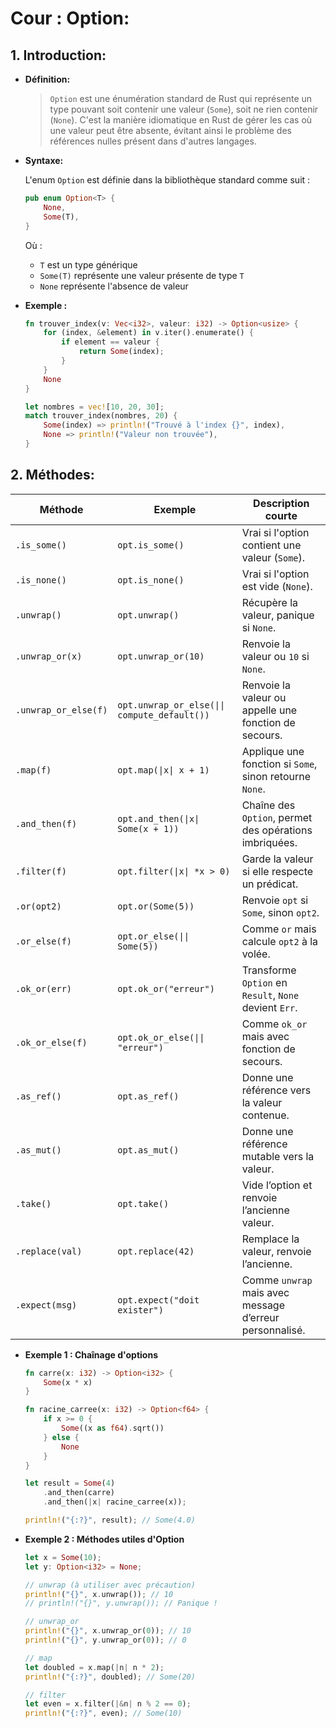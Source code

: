 # Cour : **Option:**

## 1. **Introduction:**

-   **Définition:**

    > `Option` est une énumération standard de Rust qui représente un type pouvant soit contenir une valeur (`Some`), soit ne rien contenir (`None`). C'est la manière idiomatique en Rust de gérer les cas où une valeur peut être absente, évitant ainsi le problème des références nulles présent dans d'autres langages.

-   **Syntaxe:**

    L'enum `Option` est définie dans la bibliothèque standard comme suit :

    ```rust
    pub enum Option<T> {
        None,
        Some(T),
    }
    ```

    Où :

    -   `T` est un type générique
    -   `Some(T)` représente une valeur présente de type `T`
    -   `None` représente l'absence de valeur

-   **Exemple :**

    ```rust
    fn trouver_index(v: Vec<i32>, valeur: i32) -> Option<usize> {
        for (index, &element) in v.iter().enumerate() {
            if element == valeur {
                return Some(index);
            }
        }
        None
    }

    let nombres = vec![10, 20, 30];
    match trouver_index(nombres, 20) {
        Some(index) => println!("Trouvé à l'index {}", index),
        None => println!("Valeur non trouvée"),
    }
    ```

## 2. **Méthodes:**

| Méthode              | Exemple                                      | Description courte                                      |
| -------------------- | -------------------------------------------- | ------------------------------------------------------- |
| `.is_some()`         | `opt.is_some()`                              | Vrai si l'option contient une valeur (`Some`).          |
| `.is_none()`         | `opt.is_none()`                              | Vrai si l'option est vide (`None`).                     |
| `.unwrap()`          | `opt.unwrap()`                               | Récupère la valeur, panique si `None`.                  |
| `.unwrap_or(x)`      | `opt.unwrap_or(10)`                          | Renvoie la valeur ou `10` si `None`.                    |
| `.unwrap_or_else(f)` | `opt.unwrap_or_else(\|\| compute_default())` | Renvoie la valeur ou appelle une fonction de secours.   |
| `.map(f)`            | `opt.map(\|x\| x + 1)`                       | Applique une fonction si `Some`, sinon retourne `None`. |
| `.and_then(f)`       | `opt.and_then(\|x\| Some(x + 1))`            | Chaîne des `Option`, permet des opérations imbriquées.  |
| `.filter(f)`         | `opt.filter(\|x\| *x > 0)`                   | Garde la valeur si elle respecte un prédicat.           |
| `.or(opt2)`          | `opt.or(Some(5))`                            | Renvoie `opt` si `Some`, sinon `opt2`.                  |
| `.or_else(f)`        | `opt.or_else(\|\| Some(5))`                  | Comme `or` mais calcule `opt2` à la volée.              |
| `.ok_or(err)`        | `opt.ok_or("erreur")`                        | Transforme `Option` en `Result`, `None` devient `Err`.  |
| `.ok_or_else(f)`     | `opt.ok_or_else(\|\| "erreur")`              | Comme `ok_or` mais avec fonction de secours.            |
| `.as_ref()`          | `opt.as_ref()`                               | Donne une référence vers la valeur contenue.            |
| `.as_mut()`          | `opt.as_mut()`                               | Donne une référence mutable vers la valeur.             |
| `.take()`            | `opt.take()`                                 | Vide l’option et renvoie l’ancienne valeur.             |
| `.replace(val)`      | `opt.replace(42)`                            | Remplace la valeur, renvoie l’ancienne.                 |
| `.expect(msg)`       | `opt.expect("doit exister")`                 | Comme `unwrap` mais avec message d’erreur personnalisé. |

-   **Exemple 1 : Chaînage d'options**

    ```rust
    fn carre(x: i32) -> Option<i32> {
        Some(x * x)
    }

    fn racine_carree(x: i32) -> Option<f64> {
        if x >= 0 {
            Some((x as f64).sqrt())
        } else {
            None
        }
    }

    let result = Some(4)
        .and_then(carre)
        .and_then(|x| racine_carree(x));

    println!("{:?}", result); // Some(4.0)
    ```

-   **Exemple 2 : Méthodes utiles d'Option**

    ```rust
    let x = Some(10);
    let y: Option<i32> = None;

    // unwrap (à utiliser avec précaution)
    println!("{}", x.unwrap()); // 10
    // println!("{}", y.unwrap()); // Panique !

    // unwrap_or
    println!("{}", x.unwrap_or(0)); // 10
    println!("{}", y.unwrap_or(0)); // 0

    // map
    let doubled = x.map(|n| n * 2);
    println!("{:?}", doubled); // Some(20)

    // filter
    let even = x.filter(|&n| n % 2 == 0);
    println!("{:?}", even); // Some(10)
    ```
